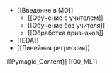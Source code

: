 * [[Введение в МО]]
	* [[Обучение с учителем]]
	* [[Обучение без учителя]]
	* [[Обработка признаков]]
* [[EDA]]
* [[Линейная регрессия]]

[[Pymagic_Content]]  [[00_ML]] 
